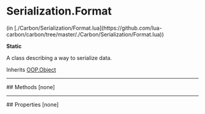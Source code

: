 <h1 class="class-title">Serialization.Format</h1>
<span class="file-link">(in [./Carbon/Serialization/Format.lua](https://github.com/lua-carbon/carbon/tree/master/./Carbon/Serialization/Format.lua))</span><br/>

**Static**

A class describing a way to serialize data.

<span class="bold">Inherits <a href="Classes/OOP.Object">OOP.Object</a></span>

<hr />
## Methods
[none]

<hr />
## Properties
[none]